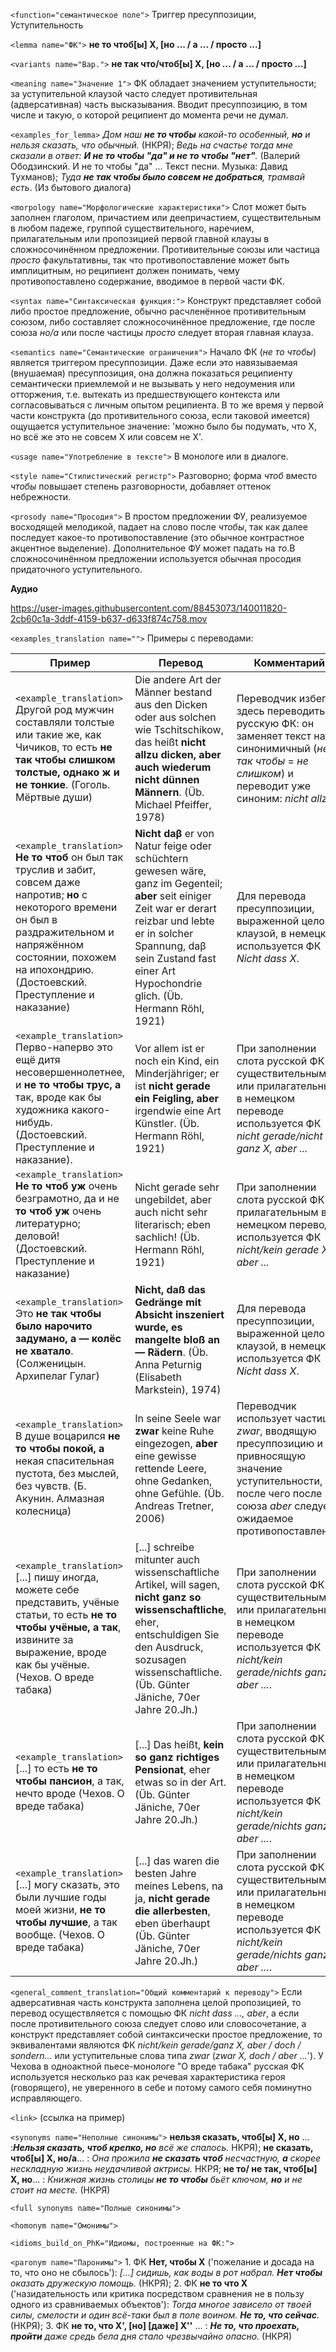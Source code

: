 `<function="семантическое поле">` Триггер пресуппозиции, Уступительность

`<lemma name="ФК">` **не то чтоб[ы] X, [но ... / а ... / просто ...]**

`<variants name="Вар.">`  **не так что/чтоб[ы] X, [но ... / а ... / просто ...]**

`<meaning name="Значение 1">` ФК обладает значением уступительности; за уступительной клаузой часто следует противительная (адверсативная) часть высказывания. Вводит пресуппозицию, в том числе и такую, о которой реципиент до момента речи не думал.

`<examples_for_lemma>` _Дом наш **не то чтобы** какой-то особенный, **но** и нельзя сказать, что обычный._ (НКРЯ); _Ведь на счастье тогда мне сказали в ответ: **И не то чтобы "да" и не то чтобы "нет"**._ (Валерий Ободзинский. И не то чтобы "да" ... Текст песни. Музыка: Давид Тухманов); _Туда **не так чтобы было совсем не добраться**, трамвай есть_. (Из бытового диалога)

`<morpology name="Морфологические характеристики">` Слот может быть заполнен глаголом, причастием или деепричастием, существительным в любом падеже, группой существительного, наречием, прилагательным или пропозицией первой главной клаузы в сложносочинённом предложении. Противительные союзы или частица _просто_ факультативны, так что противопоставление может быть имплицитным, но реципиент должен понимать, чему противопоставлено содержание, вводимое в первой части ФК.      

`<syntax name="Синтаксическая функция:">` Конструкт представляет собой либо простое предложение, обычно расчленённое противительным союзом, либо составляет сложносочинённое предложение, где после союза _но/а_ или после частицы _просто_ следует вторая главная клауза.    

`<semantics name="Семантические ограничения">` Начало ФК (_не то чтобы_) является триггером пресуппозиции. Даже если это навязываемая (внушаемая) пресуппозиция, она должна показаться реципиенту семантически приемлемой и не вызывать у него недоумения или отторжения, т.е. вытекать из предшествующего контекста или согласовываться с личным опытом реципиента. В то же время у первой части конструкта (до противительного союза, если таковой имеется) ощущается уступительное значение: 'можно было бы подумать, что X, но всё же это не совсем X или совсем не X'.  

`<usage name="Употребление в тексте">` В монологе или в диалоге.
   

`<style name="Стилистический регистр">` Разговорно; форма _чтоб_ вместо _чтобы_ повышает степень разговорности, добавляет оттенок небрежности.   

 

`<prosody name="Просодия">` В простом предложении ФУ, реализуемое восходящей мелодикой, падает на слово после _чтобы_, так как далее последует какое-то противопоставление (это обычное контрастное акцентное выделение). Дополнительное ФУ может падать на _то_.В сложносочинённом предложении используется обычная просодия придаточного уступительного. 

**Аудио**


https://user-images.githubusercontent.com/88453073/140011820-2cb60c1a-3ddf-4159-b637-d633f874c758.mov


`<examples_translation name="">` Примеры с переводами: 

 Пример | Перевод | Комментарий
--- | --- | ---
`<example_translation>` Другой род мужчин составляли толстые или такие же, как Чичиков, то есть **не так чтобы слишком толстые, однако ж и не тонкие**. (Гоголь. Мёртвые души) | Die andere Art der Männer bestand aus den Dicken oder aus solchen wie Tschitschikow, das heißt **nicht allzu dicken, aber auch wiederum nicht dünnen Männern**. (Üb. Michael Pfeiffer, 1978) | Переводчик избегает здесь переводить русскую ФК: он заменяет текст на синонимичный (_не так чтобы_ = _не слишком_) и переводит уже синоним: _nicht allzu_.
`<example_translation>`  **Не то чтоб** он был так труслив и забит, совсем даже напротив; **но** с некоторого времени он был в раздражительном и напряжённом состоянии, похожем на ипохондрию. (Достоевский. Преступление и наказание) | **Nicht daβ** er von Natur feige oder schüchtern gewesen wäre, ganz im Gegenteil; **aber** seit einiger Zeit war er derart reizbar und lebte er in solcher Spannung, daβ sein Zustand fast einer Art Hypochondrie glich. (Üb. Hermann Röhl, 1921) | Для перевода пресуппозиции, выраженной целой клаузой, в немецком используется ФК _Nicht dass X_.
`<example_translation>`  Перво-наперво это ещё дитя несовершеннолетнее, и **не то чтобы трус, а** так, вроде как бы художника какого-нибудь. (Достоевский. Преступление и наказание). | Vor allem ist er noch ein Kind, ein Minderjähriger; er ist **nicht gerade ein Feigling, aber** irgendwie eine Art Künstler. (Üb. Hermann Röhl, 1921) | При заполнении слота русской ФК существительным или прилагательным в немецком переводе используется ФК _nicht gerade/nicht ganz X, aber ..._
 `<example_translation>` **Не то чтоб уж** очень безграмотно, да и не **то чтоб уж** очень литературно; деловой! (Достоевский. Преступление и наказание) | Nicht gerade sehr ungebildet, aber auch nicht sehr literarisch; eben sachlich! (Üb. Hermann Röhl, 1921) | При заполнении слота русской ФК прилагательным в немецком переводе используется ФК _nicht/kein gerade X, aber ..._
 `<example_translation>` Это **не так чтобы было нарочито задумано, а ― колёс не хватало**. (Солженицын. Архипелаг Гулаг) | **Nicht, daß das Gedränge mit Absicht inszeniert wurde, es mangelte bloß an ― Rädern**. (Üb. Anna Peturnig (Elisabeth Markstein), 1974) | Для перевода пресуппозиции, выраженной целой клаузой, в немецком используется ФК _Nicht dass X_.
 `<example_translation>` В душе воцарился **не то чтобы покой, а** некая спасительная пустота, без мыслей, без чувств. (Б. Акунин. Алмазная колесница) | In seine Seele war **zwar** keine Ruhe eingezogen, **aber** eine gewisse rettende Leere, ohne Gedanken, ohne Gefühle. (Üb. Andreas Tretner, 2006) | Переводчик использует частицу _zwar_, вводящую пресуппозицию и привносящую значение уступительности, после чего после союза _aber_ следует ожидаемое противопоставление.
 `<example_translation>` [...] пишу иногда, можете себе представить, учёные статьи, то есть **не то чтобы учёные, а так**, извините за выражение, вроде как бы учёные. (Чехов. О вреде табака) | [...] schreibe mitunter auch wissenschaftliche Artikel, will sagen, **nicht ganz so wissenschaftliche**, eher, entschuldigen Sie den Ausdruck, sozusagen wissenschaftliche. (Üb. Günter Jäniche, 70er Jahre 20.Jh.) | При заполнении слота русской ФК существительным или прилагательным в немецком переводе используется ФК _nicht/kein gerade/nichts ganz X, aber ..._.
`<example_translation>` [...] то есть **не то чтобы пансион**, а так, нечто вроде (Чехов. О вреде табака) | [...] Das heißt, **kein so ganz richtiges Pensionat**, eher etwas so in der Art. (Üb. Günter Jäniche, 70er Jahre 20.Jh.) | При заполнении слота русской ФК существительным или прилагательным в немецком переводе используется ФК _nicht/kein gerade/nichts ganz X, aber ..._.
`<example_translation>` [...] могу сказать, это были лучшие годы моей жизни, **не то чтобы лучшие**, а так вообще. (Чехов. О вреде табака) | [...] das waren die besten Jahre meines Lebens, na ja, **nicht gerade  die allerbesten**, eben überhaupt (Üb. Günter Jäniche, 70er Jahre 20.Jh.) | При заполнении слота русской ФК существительным или прилагательным в немецком переводе используется ФК _nicht/kein gerade/nichts ganz X, aber ..._.
 
 
`<general_comment_translation="Общий комментарий к переводу">` Если адверсативная часть конструкта заполнена целой пропозицией, то перевод осуществляется с помощью ФК _nicht dass ..., aber_, а если после противительного союза следует слово или словосочетание, а конструкт представляет собой синтаксически простое предложение, то эквивалентами являются ФК _nicht/kein gerade/ganz X, aber / doch / sondern..._ или уступительные слова типа _zwar_ (_zwar X, doch / aber ..._'). У Чехова в одноактной пьесе-монологе "О вреде табака" русская ФК используется несколько раз как речевая характеристика героя (говорящего), не уверенного в себе и потому самого себя поминутно исправляющего.

 
`<link>` (ссылка на пример)


`<synonyms name="Неполные синонимы">` **нельзя сказать, чтоб[ы] X, но** ... :_**Нельзя сказать, чтоб крепко, но** всё же спалось._ НКРЯ); **не сказать, чтоб[ы] X, но/а**... : _Она прожила **не сказать чтоб** несчастную, **а** скорее нескладную жизнь неудачливой актрисы._ НКРЯ; **не то/ не так, чтоб[ы] X, но**... : _Книжная жизнь столицы **не то чтобы** бьёт ключом, **но** и не стоит на месте._ (НКРЯ)

`<full synonyms name="Полные синонимы">`

`<homonym name="Омонимы">` 

`<idioms_build_on_PhK="Идиомы, построенные на ФК:">`  

`<paronym name="Паронимы">` 1. ФК **Нет, чтобы X** ('пожелание и досада на то, что оно не сбылось'): _[...] сидишь, как воды в рот набрал. **Нет чтобы** оказать дружескую помощь._ (НКРЯ); 2. ФК **не то что X** ('назидательность или критика посредством сравнения не в пользу одного из сравниваемых объектов'): _Тогда многое зависело от твоей силы, смелости и один всё-таки был в поле воином. **Не то, что сейчас**._ (НКРЯ); 3. ФК **не то, что X', [но] [даже]  X''** ... : _**Не то, что проехать, пройти** даже средь бела дня стало чрезвычайно опасно._ (НКРЯ)    



 

